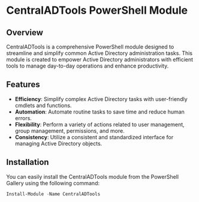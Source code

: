 # CentralADTools PowerShell Module

## Overview

CentralADTools is a comprehensive PowerShell module designed to streamline and simplify common Active Directory administration tasks. This module is created to empower Active Directory administrators with efficient tools to manage day-to-day operations and enhance productivity.

## Features

- **Efficiency**: Simplify complex Active Directory tasks with user-friendly cmdlets and functions.
- **Automation**: Automate routine tasks to save time and reduce human errors.
- **Flexibility**: Perform a variety of actions related to user management, group management, permissions, and more.
- **Consistency**: Utilize a consistent and standardized interface for managing Active Directory objects.

## Installation

You can easily install the CentralADTools module from the PowerShell Gallery using the following command:

```powershell
Install-Module -Name CentralADTools
